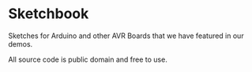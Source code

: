 # Sketchbook

Sketches for Arduino and other AVR Boards that we have featured in our demos.

All source code is public domain and free to use.


